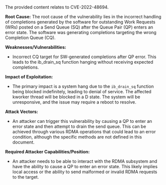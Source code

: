 The provided content relates to CVE-2022-48694.

**Root Cause:**
The root cause of the vulnerability lies in the incorrect handling of completions generated by the software for outstanding Work Requests (WRs) posted on a Send Queue (SQ) after the Queue Pair (QP) enters an error state. The software was generating completions targeting the wrong Completion Queue (CQ).

**Weaknesses/Vulnerabilities:**
- Incorrect CQ target for SW-generated completions after QP error. This leads to the ib_drain_sq function hanging without receiving expected completions.

**Impact of Exploitation:**
- The primary impact is a system hang due to the `ib_drain_sq` function being blocked indefinitely, leading to denial of service. The affected kworker thread will be blocked in a D state. The system will be unresponsive, and the issue may require a reboot to resolve.

**Attack Vectors:**
- An attacker can trigger this vulnerability by causing a QP to enter an error state and then attempt to drain the send queue. This can be achieved through various RDMA operations that could lead to an error condition, although the specific methods are not defined in this document.

**Required Attacker Capabilities/Position:**
- An attacker needs to be able to interact with the RDMA subsystem and have the ability to cause a QP to enter an error state. This likely implies local access or the ability to send malformed or invalid RDMA requests to the target.